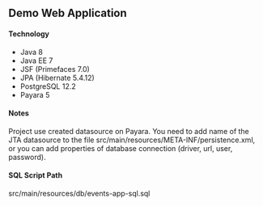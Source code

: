 ## Demo Web Application

#### Technology
- Java 8  
- Java EE 7  
- JSF (Primefaces 7.0)  
- JPA (Hibernate 5.4.12)  
- PostgreSQL 12.2  
- Payara 5  

#### Notes
Project use created datasource on Payara. You need to add name of the JTA datasource to the file  src/main/resources/META-INF/persistence.xml, or you can add properties of database connection (driver, url, user, password).

#### SQL Script Path  
src/main/resources/db/events-app-sql.sql









